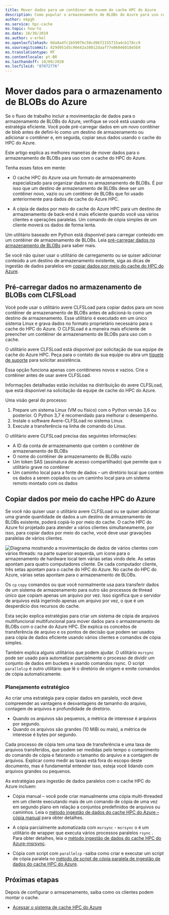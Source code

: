 ```yaml
---
title: Mover dados para um contêiner de nuvem do cache HPC do Azure
description: Como popular o armazenamento de BLOBs do Azure para uso com o cache HPC do Azure
author: ekpgh
ms.service: hpc-cache
ms.topic: how-to
ms.date: 10/30/2019
ms.author: v-erkel
ms.openlocfilehash: 0da8a4fc1b59976c50cd96f2155715a4cb178cc9
ms.sourcegitcommit: 829d951d5c90442a38012daaf77e86046018e5b9
ms.translationtype: MT
ms.contentlocale: pt-BR
ms.lasthandoff: 10/09/2020
ms.locfileid: "87072776"
---
```

# <a name="move-data-to-azure-blob-storage"></a>Mover dados para o armazenamento de BLOBs do Azure

Se o fluxo de trabalho incluir a movimentação de dados para o armazenamento de BLOBs do Azure, verifique se você está usando uma estratégia eficiente. Você pode pré-carregar dados em um novo contêiner de blob antes de defini-lo como um destino de armazenamento ou adicionar o contêiner e, em seguida, copiar seus dados usando o cache do HPC do Azure.

Este artigo explica as melhores maneiras de mover dados para o armazenamento de BLOBs para uso com o cache do HPC do Azure.

Tenha esses fatos em mente:

* O cache HPC do Azure usa um formato de armazenamento especializado para organizar dados no armazenamento de BLOBs. É por isso que um destino de armazenamento de BLOBs deve ser um contêiner novo, vazio ou um contêiner de BLOBs que foi usado anteriormente para dados de cache do Azure HPC.

* A cópia de dados por meio do cache do Azure HPC para um destino de armazenamento de back-end é mais eficiente quando você usa vários clientes e operações paralelas. Um comando de cópia simples de um cliente moverá os dados de forma lenta.

Um utilitário baseado em Python está disponível para carregar conteúdo em um contêiner de armazenamento de BLOBs. Leia [pré-carregar dados no armazenamento de BLOBs](#pre-load-data-in-blob-storage-with-clfsload) para saber mais.

Se você não quiser usar o utilitário de carregamento ou se quiser adicionar conteúdo a um destino de armazenamento existente, siga as dicas de ingestão de dados paralelos em [copiar dados por meio do cache do HPC do Azure](#copy-data-through-the-azure-hpc-cache).

## <a name="pre-load-data-in-blob-storage-with-clfsload"></a>Pré-carregar dados no armazenamento de BLOBs com CLFSLoad

Você pode usar o utilitário avere CLFSLoad para copiar dados para um novo contêiner de armazenamento de BLOBs antes de adicioná-lo como um destino de armazenamento. Esse utilitário é executado em um único sistema Linux e grava dados no formato proprietário necessário para o cache do HPC do Azure. O CLFSLoad é a maneira mais eficiente de preencher um contêiner de armazenamento de BLOBs para uso com o cache.

O utilitário avere CLFSLoad está disponível por solicitação de sua equipe de cache do Azure HPC. Peça para o contato da sua equipe ou abra um [tíquete de suporte](hpc-cache-support-ticket.md) para solicitar assistência.

Essa opção funciona apenas com contêineres novos e vazios. Crie o contêiner antes de usar avere CLFSLoad.

Informações detalhadas estão incluídas na distribuição do avere CLFSLoad, que está disponível na solicitação da equipe de cache do HPC do Azure.

Uma visão geral do processo:

1. Prepare um sistema Linux (VM ou físico) com o Python versão 3,6 ou posterior. O Python 3,7 é recomendado para melhorar o desempenho.
1. Instale o software Avere-CLFSLoad no sistema Linux.
1. Execute a transferência na linha de comando do Linux.

O utilitário avere CLFSLoad precisa das seguintes informações:

* A ID da conta de armazenamento que contém o contêiner de armazenamento de BLOBs
* O nome do contêiner de armazenamento de BLOBs vazio
* Um token SAS (assinatura de acesso compartilhado) que permite que o utilitário grave no contêiner
* Um caminho local para a fonte de dados – um diretório local que contém os dados a serem copiados ou um caminho local para um sistema remoto montado com os dados

## <a name="copy-data-through-the-azure-hpc-cache"></a>Copiar dados por meio do cache HPC do Azure

Se você não quiser usar o utilitário avere CLFSLoad ou se quiser adicionar uma grande quantidade de dados a um destino de armazenamento de BLOBs existente, poderá copiá-lo por meio do cache. O cache HPC do Azure foi projetado para atender a vários clientes simultaneamente, por isso, para copiar dados por meio do cache, você deve usar gravações paralelas de vários clientes.

![Diagrama mostrando a movimentação de dados de vários clientes com vários threads: na parte superior esquerda, um ícone para o armazenamento de hardware local tem várias setas vindo dele. As setas apontam para quatro computadores cliente. De cada computador cliente, três setas apontam para o cache do HPC do Azure. No cache do HPC do Azure, várias setas apontam para o armazenamento de BLOBs.](media/hpc-cache-parallel-ingest.png)

Os ``cp`` ``copy`` comandos ou que você normalmente usa para transferir dados de um sistema de armazenamento para outro são processos de thread único que copiam apenas um arquivo por vez. Isso significa que o servidor de arquivos está ingerindo apenas um arquivo por vez, o que é um desperdício dos recursos do cache.

Esta seção explica estratégias para criar um sistema de cópia de arquivos multifuncional multifuncional para mover dados para o armazenamento de BLOBs com o cache do Azure HPC. Ele explica os conceitos de transferência de arquivo e os pontos de decisão que podem ser usados para cópia de dados eficiente usando vários clientes e comandos de cópia simples.

Também explica alguns utilitários que podem ajudar. O utilitário ``msrsync`` pode ser usado para automatizar parcialmente o processo de dividir um conjunto de dados em buckets e usando comandos rsync. O script ``parallelcp`` é outro utilitário que lê o diretório de origem e emite comandos de cópia automaticamente.

### <a name="strategic-planning"></a>Planejamento estratégico

Ao criar uma estratégia para copiar dados em paralelo, você deve compreender as vantagens e desvantagens de tamanho do arquivo, contagem de arquivos e profundidade de diretório.

* Quando os arquivos são pequenos, a métrica de interesse é arquivos por segundo.
* Quando os arquivos são grandes (10 MiBi ou mais), a métrica de interesse é bytes por segundo.

Cada processo de cópia tem uma taxa de transferência e uma taxa de arquivos transferidos, que podem ser medidas pelo tempo o comprimento do comando de cópia e fatorando o tamanho do arquivo e a contagem de arquivos. Explicar como medir as taxas está fora do escopo deste documento, mas é fundamental entender isso, esteja você lidando com arquivos grandes ou pequenos.

As estratégias para ingestão de dados paralelos com o cache HPC do Azure incluem:

* Cópia manual – você pode criar manualmente uma cópia multi-threaded em um cliente executando mais de um comando de cópia de uma vez em segundo plano em relação a conjuntos predefinidos de arquivos ou caminhos. Leia o [método ingestão de dados do cache HPC do Azure – cópia manual](hpc-cache-ingest-manual.md) para obter detalhes.

* A cópia parcialmente automatizada com ``msrsync``  -  ``msrsync`` o é um utilitário de wrapper que executa vários processos paralelos ``rsync`` . Para obter detalhes, leia o [método ingestão de dados do cache HPC do Azure-msrsync](hpc-cache-ingest-msrsync.md).

* Cópia com script com ``parallelcp`` -saiba como criar e executar um script de cópia paralela no [método de script de cópia paralela de ingestão de dados do cache HPC do Azure](hpc-cache-ingest-parallelcp.md).

## <a name="next-steps"></a>Próximas etapas

Depois de configurar o armazenamento, saiba como os clientes podem montar o cache.

* [Acessar o sistema de cache HPC do Azure](hpc-cache-mount.md)

